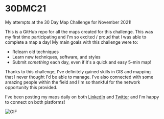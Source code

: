 # 30DMC21
My attempts at the 30 Day Map Challenge for November 2021!

This is a GitHub repo for all the maps created for this challenge. This was my first time participating and I'm so excited / proud that I was able to complete a map a day! My main goals with this challenge were to:

- Relearn old techniques
- Learn new techniques, software, and styles
- Submit _something_ each day, even if it's a quick and easy 5-min map!

Thanks to this challenge, I've definitely gained skills in GIS and mapping that I never thought I'd be able to manage. I've also connected with some amazing people within the field and I'm so thankful for the network opportunity this provided.

I've been posting my maps daily on both [LinkedIn](http://linkedin.com/in/zaaaana) and [Twitter](http://twitter.com/Zaaaana_) and I'm happy to connect on both platforms!

![GIF](https://media-exp1.licdn.com/dms/image/C4E22AQHeJPJVSkxJCQ/feedshare-shrink_480/0/1638276532982?e=1642032000&v=beta&t=ljjHZUxlC_C7u3E9KwA5dx2o9xR-LxIbQTRDKUQ4tGo)
